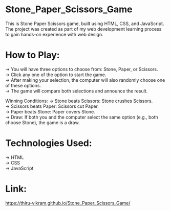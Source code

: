 # Stone_Paper_Scissors_Game
This is Stone Paper Scissors game, built using HTML, CSS, and JavaScript. The project was created as part of my web development learning process to gain hands-on experience with web design.

# How to Play:
-> You will have three options to choose from: Stone, Paper, or Scissors.<br>
-> Click any one of the option to start the game.<br>
-> After making your selection, the computer will also randomly choose one of these options.<br>
-> The game will compare both selections and announce the result.

Winning Conditions:
-> Stone beats Scissors: Stone crushes Scissors.<br>
-> Scissors beats Paper: Scissors cut Paper.<br>
-> Paper beats Stone: Paper covers Stone.<br>
-> Draw: If both you and the computer select the same option (e.g., both choose Stone), the game is a draw.

# Technologies Used:
-> HTML <br>
-> CSS <br>
-> JavaScript

# Link:
https://thiru-vikram.github.io/Stone_Paper_Scissors_Game/

